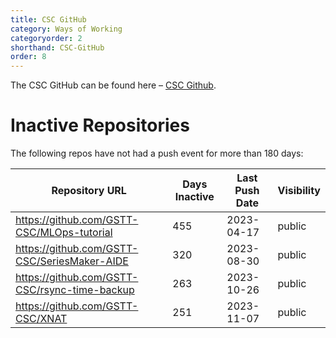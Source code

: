 ```yaml
---
title: CSC GitHub
category: Ways of Working
categoryorder: 2
shorthand: CSC-GitHub
order: 8
---
```


The CSC GitHub can be found here – <a href="https://github.com/GSTT-CSC/">CSC Github</a>.

# Inactive Repositories

The following repos have not had a push event for more than 180 days:

| Repository URL | Days Inactive | Last Push Date | Visibility |
| --- | --- | --- | --- |
| https://github.com/GSTT-CSC/MLOps-tutorial | 455 | 2023-04-17 | public |
| https://github.com/GSTT-CSC/SeriesMaker-AIDE | 320 | 2023-08-30 | public |
| https://github.com/GSTT-CSC/rsync-time-backup | 263 | 2023-10-26 | public |
| https://github.com/GSTT-CSC/XNAT | 251 | 2023-11-07 | public |
